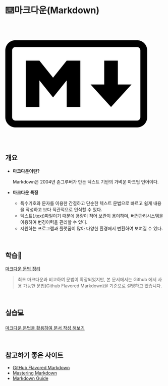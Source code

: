 # ⌨️마크다운(Markdown)

<br/><br/>

![450px-Markdown-mark.svg](markdown_README.assets/450px-Markdown-mark.svg.png)

<br/><br/>

## 개요

- **마크다운이란?**

  Markdown은 2004년 존그루버가 만든 텍스트 기반의 가벼운 마크업 언어이다.

- **마크다운 특징**
  - 특수기호와 문자를 이용한 간결하고 단순한 텍스트 문법으로 빠르고 쉽게 내용을 작성하고 보다 직관적으로 인식할 수 있다.
  - 텍스트(.text)파일이기 때문에 용량이 적어 보관이 용이하며, 버전관리시스템을 이용하여 변경이력을 관리할 수 있다.
  - 지원하는 프로그램과 플랫폼이 많아 다양한 환경에서 변환하여 보여질 수 있다.

<br/>

## 학습📝

[마크다운 문법 정리](github_flavored_markdown.md)

> 최초 마크다운과 비교하여 문법이 확장되었지만, 본 문서에서는 Github 에서 사용 가능한 문법(Github Flavored Markdown)을 기준으로 설명하고 있습니다.

<br/>

## 실습💻

[마크다운 문법을 활용하여 문서 작성 해보기](markdown_ex1_.md)

<br/>

## 참고하기 좋은 사이트

- [GitHub Flavored Markdown](https://github.github.com/gfm/)
- [Mastering Markdown](https://guides.github.com/features/mastering-markdown/)
- [Markdown Guide](https://www.markdownguide.org/)
